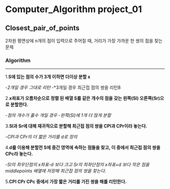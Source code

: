 # Computer_Algorithm project_01
## Closest_pair_of_points
2차원 평면상에 n개의 점이 입력으로 주어질 때, 거리가 가장 가까운 한 쌍의 점을 찾는 문제
### Algorithm
___
 1.**S에 있는 점의 수가 3개 이하면 더이상 분할 x**
  
  
  -*2개일 경우 그대로 리턴*
  -*3개일 경우 최근접 점의 쌍을 리턴8
  
  
 2.**x좌표가 오름차순으로 정렬 된 배열 S를 같은 개수의 점을 갖는 왼쪽(Sl) 오른쪽(Sr)으로 분할한다.**
  
  
  -*점의 개수가 홀수 개일 경우*
  -*왼쪽(Sl)에 1개 더 많게 분할*
  
  
 3.**Sl과 Sr에 대해 재귀적으로 분할해 최근접 점의 쌍을 CPl과 CPr이라 놓는다.**
 
 
 -*CPl과 CPr의 더 짧은 거리를 d로 정의*
  
  
 4.**d를 이용해 분할전 S에 중간 영역에 속하는 점들을 찾고, 이 중에서 최근접 점의 쌍을 CPc라 놓는다.**
  
  
  -*Sl의 최우단점의 x좌표-d 보다 크고 Sr의 최좌단점의 x좌표+d 보다 작은 점을 middlepoints 배열에 저장해 최근접 점의 쌍을 찾는다.*
  
  
 5.**CPl CPr CPc 중에서 가장 짧은 거리를 가진 쌍을 해를 리턴한다.**
